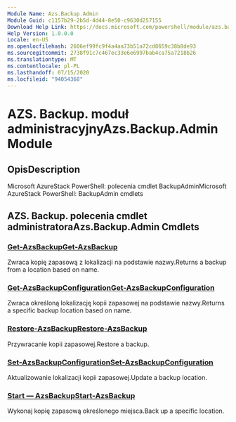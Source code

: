 ```yaml
---
Module Name: Azs.Backup.Admin
Module Guid: c1157b29-2b5d-4d44-8e50-c9630d257155
Download Help Link: https://docs.microsoft.com/powershell/module/azs.backup.admin
Help Version: 1.0.0.0
Locale: en-US
ms.openlocfilehash: 2606ef99fc9f4a4aa73b51a72cd8659c38b8de93
ms.sourcegitcommit: 2738f91c7c467ec33e6e6997bab4ca75a7218b26
ms.translationtype: MT
ms.contentlocale: pl-PL
ms.lasthandoff: 07/15/2020
ms.locfileid: "94054368"
---
```

# <span data-ttu-id="10e46-101">AZS. Backup. moduł administracyjny</span><span class="sxs-lookup"><span data-stu-id="10e46-101">Azs.Backup.Admin Module</span></span>
## <span data-ttu-id="10e46-102">Opis</span><span class="sxs-lookup"><span data-stu-id="10e46-102">Description</span></span>
<span data-ttu-id="10e46-103">Microsoft AzureStack PowerShell: polecenia cmdlet BackupAdmin</span><span class="sxs-lookup"><span data-stu-id="10e46-103">Microsoft AzureStack PowerShell: BackupAdmin cmdlets</span></span>

## <span data-ttu-id="10e46-104">AZS. Backup. polecenia cmdlet administratora</span><span class="sxs-lookup"><span data-stu-id="10e46-104">Azs.Backup.Admin Cmdlets</span></span>
### [<span data-ttu-id="10e46-105">Get-AzsBackup</span><span class="sxs-lookup"><span data-stu-id="10e46-105">Get-AzsBackup</span></span>](Get-AzsBackup.md)
<span data-ttu-id="10e46-106">Zwraca kopię zapasową z lokalizacji na podstawie nazwy.</span><span class="sxs-lookup"><span data-stu-id="10e46-106">Returns a backup from a location based on name.</span></span>

### [<span data-ttu-id="10e46-107">Get-AzsBackupConfiguration</span><span class="sxs-lookup"><span data-stu-id="10e46-107">Get-AzsBackupConfiguration</span></span>](Get-AzsBackupConfiguration.md)
<span data-ttu-id="10e46-108">Zwraca określoną lokalizację kopii zapasowej na podstawie nazwy.</span><span class="sxs-lookup"><span data-stu-id="10e46-108">Returns a specific backup location based on name.</span></span>

### [<span data-ttu-id="10e46-109">Restore-AzsBackup</span><span class="sxs-lookup"><span data-stu-id="10e46-109">Restore-AzsBackup</span></span>](Restore-AzsBackup.md)
<span data-ttu-id="10e46-110">Przywracanie kopii zapasowej.</span><span class="sxs-lookup"><span data-stu-id="10e46-110">Restore a backup.</span></span>

### [<span data-ttu-id="10e46-111">Set-AzsBackupConfiguration</span><span class="sxs-lookup"><span data-stu-id="10e46-111">Set-AzsBackupConfiguration</span></span>](Set-AzsBackupConfiguration.md)
<span data-ttu-id="10e46-112">Aktualizowanie lokalizacji kopii zapasowej.</span><span class="sxs-lookup"><span data-stu-id="10e46-112">Update a backup location.</span></span>

### [<span data-ttu-id="10e46-113">Start — AzsBackup</span><span class="sxs-lookup"><span data-stu-id="10e46-113">Start-AzsBackup</span></span>](Start-AzsBackup.md)
<span data-ttu-id="10e46-114">Wykonaj kopię zapasową określonego miejsca.</span><span class="sxs-lookup"><span data-stu-id="10e46-114">Back up a specific location.</span></span>

